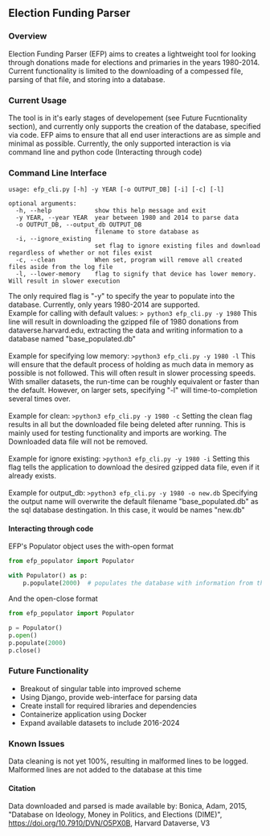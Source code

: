 ## Election Funding Parser

### Overview
Election Funding Parser (EFP) aims to creates a lightweight tool for looking through donations made for elections and primaries in the years 1980-2014. Current functionality is limited to the downloading of a compessed file, parsing of that file, and storing into a database.


### Current Usage
The tool is in it's early stages of developement (see Future Fucntionality section), and currently only supports the creation of the database, specified via code. EFP aims to ensure that all end user interactions are as simple and minimal as possible. Currently, the only supported interaction is via command line and python code (Interacting through code)

### Command Line Interface
```
usage: efp_cli.py [-h] -y YEAR [-o OUTPUT_DB] [-i] [-c] [-l]

optional arguments:
  -h, --help            show this help message and exit
  -y YEAR, --year YEAR  year between 1980 and 2014 to parse data
  -o OUTPUT_DB, --output_db OUTPUT_DB
                        filename to store database as
  -i, --ignore_existing
                        set flag to ignore existing files and download regardless of whether or not files exist
  -c, --clean           When set, program will remove all created files aside from the log file
  -l, --lower-memory    flag to signify that device has lower memory. Will result in slower execution
```
The only required flag is "-y" to specify the year to populate into the database. Currently, only years 1980-2014 are supported. \
Example for calling with default values:
```> python3 efp_cli.py -y 1980```
This line will result in downloading the gzipped file of 1980 donations from dataverse.harvard.edu, extracting the data and writing information to a database named "base_populated.db"\
\
Example for specifying low memory:
```>python3 efp_cli.py -y 1980 -l```
This will ensure that the default process of holding as much data in memory as possible is not followed. This will often result in slower processing speeds. With smaller datasets, the run-time can be roughly equivalent or faster than the default. However, on larger sets, specifying "-l" will time-to-completion several times over. \
\
Example for clean:
```>python3 efp_cli.py -y 1980 -c```
Setting the clean flag results in all but the downloaded file being deleted after running. This is mainly used for testing functionality and imports are working. The Downloaded data file will not be removed. \
\
Example for ignore existing:
```>python3 efp_cli.py -y 1980 -i```
Setting this flag tells the application to download the desired gzipped data file, even if it already exists.\
\
Example for output_db:
```>python3 efp_cli.py -y 1980 -o new.db```
Specifying the output name will overwrite the default filename "base_populated.db" as the sql database destingation. In this case, it would be names "new.db"


#### Interacting through code
EFP's Populator object uses the with-open format
```python
from efp_populator import Populator

with Populator() as p:
    p.populate(2000)  # populates the database with information from the year 2000
```
And the open-close format
```python
from efp_populator import Populator

p = Populator()
p.open()
p.populate(2000)
p.close()
```

### Future Functionality
- Breakout of singular table into improved scheme
- Using Django, provide web-interface for parsing data
- Create install for required libraries and dependencies
- Containerize application using Docker
- Expand available datasets to include 2016-2024

### Known Issues
Data cleaning is not yet 100%, resulting in malformed lines to be logged. Malformed lines are not added to the database at this time


#### Citation
Data downloaded and parsed is made available by:
    Bonica, Adam, 2015, "Database on Ideology, Money in Politics, and Elections (DIME)", https://doi.org/10.7910/DVN/O5PX0B, Harvard Dataverse, V3
